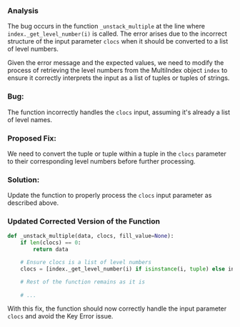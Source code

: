 ### Analysis
The bug occurs in the function `_unstack_multiple` at the line where `index._get_level_number(i)` is called. The error arises due to the incorrect structure of the input parameter `clocs` when it should be converted to a list of level numbers.

Given the error message and the expected values, we need to modify the process of retrieving the level numbers from the MultiIndex object `index` to ensure it correctly interprets the input as a list of tuples or tuples of strings.

### Bug:
The function incorrectly handles the `clocs` input, assuming it's already a list of level names.

### Proposed Fix:
We need to convert the tuple or tuple within a tuple in the `clocs` parameter to their corresponding level numbers before further processing. 

### Solution:
Update the function to properly process the `clocs` input parameter as described above.

### Updated Corrected Version of the Function
```python
def _unstack_multiple(data, clocs, fill_value=None):
    if len(clocs) == 0:
        return data

    # Ensure clocs is a list of level numbers
    clocs = [index._get_level_number(i) if isinstance(i, tuple) else index._get_level_number(tuple(i)) for i in clocs]

    # Rest of the function remains as it is
    
    # ...
```

With this fix, the function should now correctly handle the input parameter `clocs` and avoid the Key Error issue.